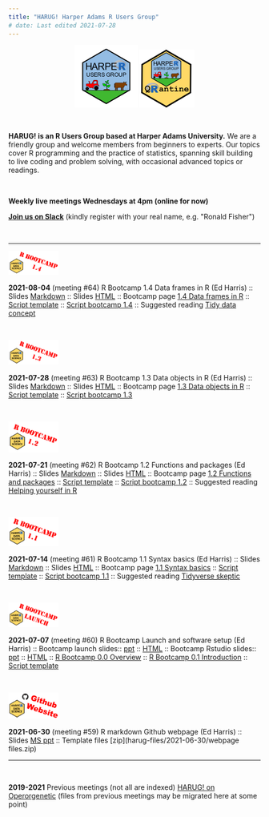 ```yaml
---
title: "HARUG! Harper Adams R Users Group"
# date: Last edited 2021-07-28
---
```


<center>
   <img src="../img/HARUG.png" alt="HARUG" width="125"/>
   <img src="../img/harug-quarantine.png" alt="HARUG quarantine" width="110"/>
</center>

&nbsp;

**HARUG! is an R Users Group based at Harper Adams University.** We are a friendly group and welcome members from beginners to experts.  Our topics cover R programming and the practice of statistics, spanning skill building to live coding and problem solving, with occasional advanced topics or readings.

&nbsp;

**Weekly live meetings Wednesdays at 4pm (online for now)**
  
[**Join us on Slack**](https://join.slack.com/t/harper-adams-rug/shared_invite/zt-azcm9z6s-WsY9JXvAs8DW1DLQuU3USg) (kindly register with your real name, e.g. "Ronald Fisher")

&nbsp;

___
  
<a href="" target="_blank">
<img src="harug-files/2021-08-04/img/Bootcamp-1.4.png" width="100" alt="Meeting thumbnail"/>
</a> 

**2021-08-04** (meeting #64) R Bootcamp 1.4 Data frames in R (Ed Harris) :: 
Slides [Markdown](harug-files/2021-08-04/R-bootcamp-1.4-slides.Rmd) :: 
Slides [HTML](harug-files/2021-08-04/R-bootcamp-1.4-slides.html) :: 
Bootcamp page [1.4 Data frames in R](https://dsgarage.netlify.app/bootcamp/1.4-m1-data-frames/) :: 
[Script template](harug-files/files/script-template.R) ::
[Script bootcamp 1.4](harug-files/2021-08-04/script-bootcamp-1.4.R) ::
Suggested reading [Tidy data concept](https://vita.had.co.nz/papers/tidy-data.pdf)

&nbsp;

<a href="https://youtu.be/wViC6SjUYVI" target="_blank">
<img src="harug-files/2021-07-28/img/Bootcamp-1.3.png" width="100" alt="Meeting thumbnail"/>
</a> 

**2021-07-28** (meeting #63) R Bootcamp 1.3 Data objects in R (Ed Harris) :: 
Slides [Markdown](harug-files/2021-07-28/R-bootcamp-1.3-slides.Rmd) :: 
Slides [HTML](harug-files/2021-07-28/R-bootcamp-1.3-slides.html) :: 
Bootcamp page [1.3 Data objects in R](https://dsgarage.netlify.app/bootcamp/1.3-m1-data-objects/) :: 
[Script template](harug-files/files/script-template.R) ::
[Script bootcamp 1.3](harug-files/2021-07-28/script-bootcamp-1.3.R) 

&nbsp;

<a href="https://youtu.be/yD_z5kiGk38" target="_blank">
<img src="harug-files/2021-07-21/img/Bootcamp-1.2.png" width="100" alt="Meeting thumbnail"/>
</a> 

**2021-07-21** (meeting #62) R Bootcamp 1.2 Functions and packages (Ed Harris) :: 
Slides [Markdown](harug-files/2021-07-21/R-bootcamp-1.2-slides.Rmd) :: 
Slides [HTML](harug-files/2021-07-21/R-bootcamp-1.2-slides.html) :: 
Bootcamp page [1.2 Functions and packages](https://dsgarage.netlify.app/bootcamp/1.2-m1-function-and-packages/) :: 
[Script template](harug-files/files/script-template.R) ::
[Script bootcamp 1.2](harug-files/2021-07-21/script-bootcamp-1.2.R) ::
Suggested reading [Helping yourself in R](https://www.r-project.org/help.html)

&nbsp;

<a href="https://youtu.be/lZxnYuArVrE" target="_blank">
<img src="harug-files/2021-07-14/img/Bootcamp-1.1.png" width="100" alt="Meeting thumbnail"/>
</a> 

**2021-07-14** (meeting #61) R Bootcamp 1.1 Syntax basics (Ed Harris) :: 
Slides [Markdown](harug-files/2021-07-14/R-bootcamp-1.1.Rmd) :: 
Slides [HTML](harug-files/2021-07-14/R-bootcamp-1.1.html) :: 
Bootcamp page [1.1 Syntax basics](https://dsgarage.netlify.app/bootcamp/1.1-m1-r-syntax-basics/) :: [Script template](harug-files/files/script-template.R) ::
[Script bootcamp 1.1](harug-files/2021-07-14/script-bootcamp-1.1.R) ::
Suggested reading [Tidyverse skeptic](https://github.com/matloff/TidyverseSkeptic)

&nbsp;

<a href="https://youtu.be/wmyDf14CzXQ" target="_blank">
<img src="harug-files/2021-07-07/img/Bootcamp-launch.png" width="100" alt="Meeting thumbnail"/>
</a> 

**2021-07-07** (meeting #60) R Bootcamp Launch and software setup (Ed Harris) ::
Bootcamp launch slides:: [ppt](harug-files/2021-07-07/R-bootcamp-launch-slides.Rmd) :: [HTML](harug-files/2021-07-07/R-bootcamp-launch-slides.html) :: Bootcamp Rstudio slides:: [ppt](harug-files/2021-07-07/R-bootcamp-RStudio.Rmd) :: [HTML](harug-files/2021-07-07/R-bootcamp-RStudio.html) ::
[R Bootcamp 0.0 Overview](https://dsgarage.netlify.app/bootcamp/0.0-bootcamp-overview/) ::
[R Bootcamp 0.1 Introduction](https://dsgarage.netlify.app/bootcamp/0.1-bootcamp-intro/) :: [Script template](harug-files/files/script-template.R)

&nbsp;

<a href="https://youtu.be/3GvG2nij7xs" target="_blank">
<img src="harug-files/2021-06-30/img/harug-github-website.png" width="100" alt="Meeting thumbnail"/>
</a> 

**2021-06-30** (meeting #59) R markdown Github webpage (Ed Harris) :: 
Slides [MS ppt](harug-files/2021-06-30/2021-06-30-github-webpage.pptx) :: 
Template files [zip](harug-files/2021-06-30/webpage files.zip) 

___

&nbsp;

**2019-2021** Previous meetings (not all are indexed) [HARUG! on Operorgenetic](http://operorgenetic.com/wp/) (files from previous meetings may be migrated here at some point)

&nbsp;

